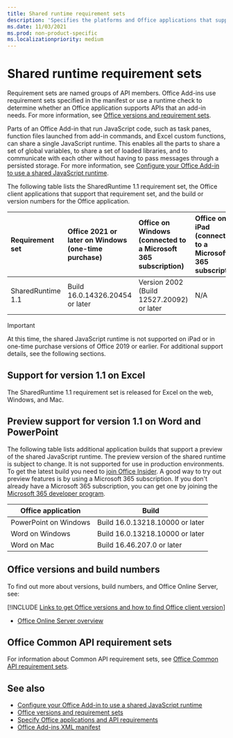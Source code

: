 ```yaml
---
title: Shared runtime requirement sets
description: 'Specifies the platforms and Office applications that support the SharedRuntime APIs.'
ms.date: 11/03/2021
ms.prod: non-product-specific
ms.localizationpriority: medium
---
```


# Shared runtime requirement sets

Requirement sets are named groups of API members. Office Add-ins use requirement sets specified in the manifest or use a runtime check to determine whether an Office application supports APIs that an add-in needs. For more information, see [Office versions and requirement sets](../../develop/office-versions-and-requirement-sets.md).

Parts of an Office Add-in that run JavaScript code, such as task panes, function files launched from add-in commands, and Excel custom functions, can share a single JavaScript runtime. This enables all the parts to share a set of global variables, to share a set of loaded libraries, and to communicate with each other without having to pass messages through a persisted storage. For more information, see [Configure your Office Add-in to use a shared JavaScript runtime](../../develop/configure-your-add-in-to-use-a-shared-runtime.md).

The following table lists the SharedRuntime 1.1 requirement set, the Office client applications that support that requirement set, and the build or version numbers for the Office application.

| Requirement set | Office 2021 or later on Windows<br>(one-time purchase) | Office on Windows<br>(connected to a Microsoft 365 subscription) | Office on iPad<br>(connected to a Microsoft 365 subscription) | Office on Mac<br>(connected to a Microsoft 365 subscription) | Office on the web | Office Online Server |
|:-----|:-----|:-----|:-----|:-----|:-----|:-----|
| SharedRuntime 1.1  | Build 16.0.14326.20454 or later | Version 2002 (Build 12527.20092) or later | N/A | 16.35 or later | February 2020 | N/A |

> [!IMPORTANT]
> At this time, the shared JavaScript runtime is not supported on iPad or in one-time purchase versions of Office 2019 or earlier. For additional support details, see the following sections.

## Support for version 1.1 on Excel

The SharedRuntime 1.1 requirement set is released for Excel on the web, Windows, and Mac.

## Preview support for version 1.1 on Word and PowerPoint

The following table lists additional application builds that support a preview of the shared JavaScript runtime. The preview version of the shared runtime is subject to change. It is not supported for use in production environments. To get the latest build you need to [join Office Insider](https://insider.office.com/join). A good way to try out preview features is by using a Microsoft 365 subscription. If you don't already have a Microsoft 365 subscription, you can get one by joining the [Microsoft 365 developer program](https://developer.microsoft.com/office/dev-program).

|Office application |Build |
|-------------------|------|
|PowerPoint on Windows |Build 16.0.13218.10000 or later |
|Word on Windows |Build 16.0.13218.10000 or later |
|Word on Mac |Build 16.46.207.0 or later |

## Office versions and build numbers

To find out more about versions, build numbers, and Office Online Server, see:

[!INCLUDE [Links to get Office versions and how to find Office client version](../../includes/links-get-office-versions-builds.md)]
- [Office Online Server overview](/officeonlineserver/office-online-server-overview)

## Office Common API requirement sets

For information about Common API requirement sets, see [Office Common API requirement sets](office-add-in-requirement-sets.md).

## See also

- [Configure your Office Add-in to use a shared JavaScript runtime](../../develop/configure-your-add-in-to-use-a-shared-runtime.md)
- [Office versions and requirement sets](../../develop/office-versions-and-requirement-sets.md)
- [Specify Office applications and API requirements](../../develop/specify-office-hosts-and-api-requirements.md)
- [Office Add-ins XML manifest](../../develop/add-in-manifests.md)

